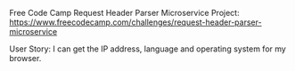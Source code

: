 
Free Code Camp Request Header Parser Microservice Project: https://www.freecodecamp.com/challenges/request-header-parser-microservice

User Story: I can get the IP address, language and operating system for my browser.